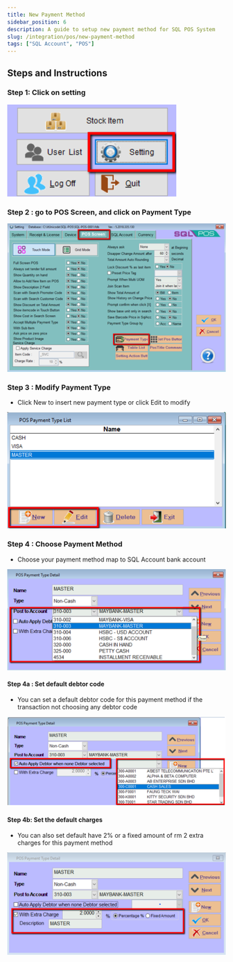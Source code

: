 ```yaml
---
title: New Payment Method
sidebar_position: 6
description: A guide to setup new payment method for SQL POS System
slug: /integration/pos/new-payment-method
tags: ["SQL Account", "POS"]
---
```


## Steps and Instructions

### Step 1: Click on setting

![1](../../../static/img/integration/pos/new-payment-method/1.png)

### Step 2 : go to POS Screen, and click on Payment Type

![2](../../../static/img/integration/pos/new-payment-method/2.png)

### Step 3 : Modify Payment Type

- Click New to insert new payment type or click Edit to modify

![3](../../../static/img/integration/pos/new-payment-method/3.png)

### Step 4 : Choose Payment Method

- Choose your payment method map to SQL Account bank account

![4](../../../static/img/integration/pos/new-payment-method/4.png)

#### Step 4a : Set default debtor code

- You can set a default debtor code for this payment method if the transaction not choosing any debtor code

![5](../../../static/img/integration/pos/new-payment-method/5.png)

#### Step 4b: Set the default charges

- You can also set default have 2% or a fixed amount of rm 2 extra charges for this payment method

![6](../../../static/img/integration/pos/new-payment-method/6.png)
